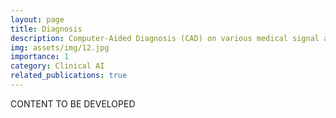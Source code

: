 ```yaml
---
layout: page
title: Diagnosis
description: Computer-Aided Diagnosis (CAD) on various medical signal and imaging, such as ECG, CT-scans, and H&E whole-slide imaging (WSI)
img: assets/img/12.jpg
importance: 1
category: Clinical AI
related_publications: true
---
```


CONTENT TO BE DEVELOPED
